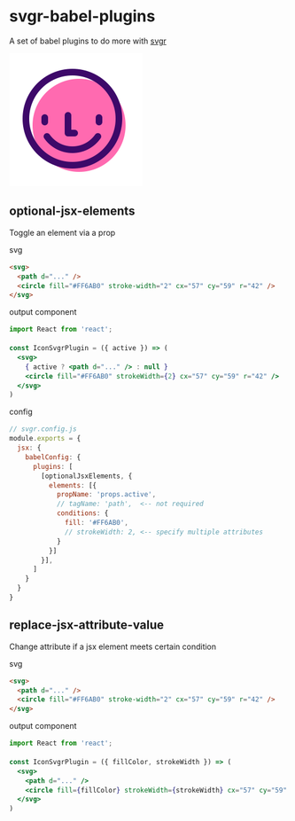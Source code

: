 # svgr-babel-plugins
A set of babel plugins to do more with [svgr](https://github.com/gregberge/svgr)

![svgr-plugins logo](./packages/_playground/icons/svgr-plugin.svg)

## optional-jsx-elements
Toggle an element via a prop

svg
```html
<svg>
  <path d="..." />
  <circle fill="#FF6AB0" stroke-width="2" cx="57" cy="59" r="42" />
</svg>
```

output component
```jsx
import React from 'react';

const IconSvgrPlugin = ({ active }) => (
  <svg>
    { active ? <path d="..." /> : null }
    <circle fill="#FF6AB0" strokeWidth={2} cx="57" cy="59" r="42" />
  </svg>
)
```

config
```js
// svgr.config.js
module.exports = {
  jsx: {
    babelConfig: {
      plugins: [
        [optionalJsxElements, {
          elements: [{
            propName: 'props.active',
            // tagName: 'path',  <-- not required
            conditions: {
              fill: '#FF6AB0',
              // strokeWidth: 2, <-- specify multiple attributes
            }
          }]
        }],
      ]
    }
  }
}
```


## replace-jsx-attribute-value
Change attribute if a jsx element meets certain condition

svg
```html
<svg>
  <path d="..." />
  <circle fill="#FF6AB0" stroke-width="2" cx="57" cy="59" r="42" />
</svg>
```

output component
```jsx
import React from 'react';

const IconSvgrPlugin = ({ fillColor, strokeWidth }) => (
  <svg>
    <path d="..." />
    <circle fill={fillColor} strokeWidth={strokeWidth} cx="57" cy="59" r="42" />
  </svg>
)
```